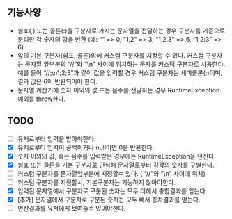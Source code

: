 ## 기능사양
* 쉼표(,) 또는 콜론(:)을 구분자로 가지는 문자열을 전달하는 경우 구분자를 기준으로 분리한 각 숫자의 합을 반환 (예: “” => 0, "1,2" => 3, "1,2,3" => 6, “1,2:3” => 6)
* 앞의 기본 구분자(쉼표, 콜론)외에 커스텀 구분자를 지정할 수 있다. 커스텀 구분자는 문자열 앞부분의 “//”와 “\n” 사이에 위치하는 문자를 커스텀 구분자로 사용한다. 예를 들어 “//;\n1;2;3”과 같이 값을 입력할 경우 커스텀 구분자는 세미콜론(;)이며, 결과 값은 6이 반환되어야 한다.
* 문자열 계산기에 숫자 이외의 값 또는 음수를 전달하는 경우 RuntimeException 예외를 throw한다.

## TODO
- [ ] 유저로부터 입력을 받아야한다.
- [x] 유저로부터 입력이 공백이거나 null이면 0을 반환한다.
- [x] 숫자 이외의 값, 혹은 음수를 입력받은 경우에는 RuntimeException을 던진다. 
- [x] 쉼표 또는 콜론을 기본 구분자로 인식해 문자열로부터 각각의 숫자를 구별한다.
- [ ] 커스텀 구분자를 문자열앞부분에 지정할수 있다. ( “//”와 “\n” 사이에 위치)
- [ ] 커스텀 구분자를 지정할시, 기본구분자는 기능하지 않아야한다.
- [x] 입력된 문자열에서 구분자로 구분된 숫자는 모두 더해서 총합결과를 얻는다.
- [x] [추가] 문자열에서 구분자로 구분된 숫자는 모두 빼서  총차결과를 얻는다.
- [ ] 연산결과를 유저에게 보여줄수 있어야한다.
